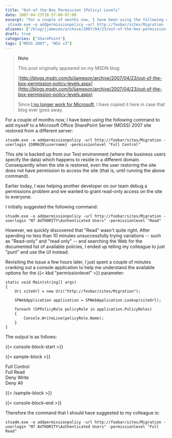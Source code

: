 ```yaml
---
title: "Out-of-the-Box Permission (Policy) Levels"
date: 2007-04-23T16:57:00-07:00
excerpt: "For a couple of months now, I have been using the following command to add myself to a Microsoft Office SharePoint Server (MOSS) 2007 site restored from a different server: 
 stsadm.exe –o addpermissionpolicy –url http://foobar/sites/Migration -userlogin..."
aliases: ["/blog/jjameson/archive/2007/04/23/out-of-the-box-permission-policy-levels.aspx"]
draft: true
categories: ["SharePoint"]
tags: ["MOSS 2007", "WSS v3"]
---
```


> **Note**
>
> This post originally appeared on my MSDN blog:
>
> [http://blogs.msdn.com/b/jjameson/archive/2007/04/23/out-of-the-box-permission-policy-levels.aspx](http://blogs.msdn.com/b/jjameson/archive/2007/04/23/out-of-the-box-permission-policy-levels.aspx)
>
> Since
> [I no longer work for Microsoft](/blog/jjameson/2011/09/02/last-day-with-microsoft), I have copied it here in case that blog
> ever goes away.

For a couple of months now, I have been using the following command to add myself  to a Microsoft Office SharePoint Server (MOSS) 2007 site restored from a different  server:

```
stsadm.exe -o addpermissionpolicy -url http://foobar/sites/Migration -userlogin {DOMAIN\username} -permissionlevel "Full Control"
```

This site is backed up from our Test environment (where the business users specify  the data) which happens to reside in a different domain. Consequently when the site  is restored, even the user restoring the site does not have permission to access  the site (that is, until running the above command).

Earlier today, I was helping another developer on our team debug a permissions  problem and we wanted to grant read-only access on the site to everyone.

I initially suggested the following command:

```
stsadm.exe -o addpermissionpolicy -url http://foobar/sites/Migration -userlogin "NT AUTHORITY\Authenticated Users" -permissionlevel "Read"
```

However, we quickly discovered that "Read" wasn't quite right. After spending  no less than 10 minutes unsuccessfully trying variations -- such as "Read-only"  and "read only" -- and searching the Web for the documented list of available policies,  I ended up telling my colleague to just "punt" and use the UI instead.

Revisiting the issue a few hours later, I just spent a couple of minutes cranking  out a console application to help me understand the available options for the {{< kbd "permissionlevel" >}} parameter:

```
static void Main(string[] args)
{
    Uri siteUrl = new Uri("http://foobar/sites/Migration");

    SPWebApplication application = SPWebApplication.Lookup(siteUrl);

    foreach (SPPolicyRole policyRole in application.PolicyRoles)
    {
        Console.WriteLine(policyRole.Name);
    }
}
```

The output is as follows:

{{< console-block-start >}}

{{< sample-block >}}

Full Control\
Full Read\
Deny Write\
Deny All

{{< /sample-block >}}

{{< console-block-end >}}

Therefore the command that I should have suggested to my colleague is:

```
stsadm.exe -o addpermissionpolicy -url http://foobar/sites/Migration -userlogin "NT AUTHORITY\Authenticated Users" -permissionlevel "Full Read"
```

